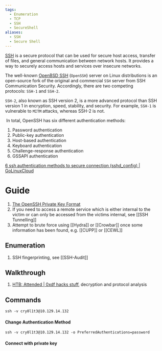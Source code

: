 ```yaml
---
tags:
  - Enumeration
  - TCP
  - SSH
  - SecureShell
aliases:
  - SSH
  - Secure Shell
---
```


[SSH](https://datatracker.ietf.org/doc/html/rfc4251) is a secure protocol that can be used for secure host access, transfer of files, and general communication between network hosts. It provides a way to securely access hosts and services over insecure networks.

The well-known [OpenBSD SSH](https://www.openssh.com/) (`OpenSSH`) server on Linux distributions is an open-source fork of the original and commercial `SSH` server from SSH Communication Security. Accordingly, there are two competing protocols: `SSH-1` and `SSH-2`.

`SSH-2`, also known as SSH version 2, is a more advanced protocol than SSH version 1 in encryption, speed, stability, and security. For example, `SSH-1` is vulnerable to `MITM` attacks, whereas SSH-2 is not.

 In total, OpenSSH has six different authentication methods:

1. Password authentication
2. Public-key authentication
3. Host-based authentication
4. Keyboard authentication
5. Challenge-response authentication
6. GSSAPI authentication

[6 ssh authentication methods to secure connection (sshd\_config) | GoLinuxCloud](https://www.golinuxcloud.com/openssh-authentication-methods-sshd-config/)

# Guide

1. [The OpenSSH Private Key Format](https://coolaj86.com/articles/the-openssh-private-key-format/)
2. If you need to access a remote service which is either internal to the victim or can only be accessed from the victims internal, see [[SSH Tunnelling]]
3. Attempt to brute force using [[Hydra]] or [[Crowbar]] once some information has been found, e.g. [[CUPP]] or [[CEWL]]

## Enumeration

1. SSH fingerprinting, see [[SSH-Audit]]
## Walkthrough 

1. [HTB: Attended | 0xdf hacks stuff](https://0xdf.gitlab.io/2021/05/08/htb-attended.html), decryption and protocol analysis

## Commands 

```shell-session
ssh -v cry0l1t3@10.129.14.132
```
#### Change Authentication Method

```shell-session
ssh -v cry0l1t3@10.129.14.132 -o PreferredAuthentications=password
```

#### Connect with private key

